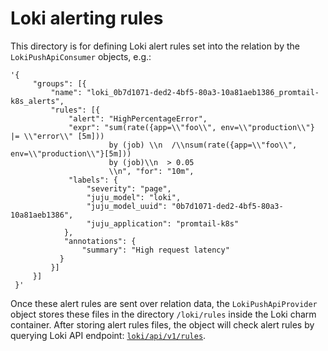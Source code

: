 # Loki alerting rules

This directory is for defining Loki alert rules set into the relation by the `LokiPushApiConsumer`
   objects, e.g.:

    '{
         "groups": [{
             "name": "loki_0b7d1071-ded2-4bf5-80a3-10a81aeb1386_promtail-k8s_alerts",
             "rules": [{
                 "alert": "HighPercentageError",
                 "expr": "sum(rate({app=\\"foo\\", env=\\"production\\"} |= \\"error\\" [5m]))
                          by (job) \\n  /\\nsum(rate({app=\\"foo\\", env=\\"production\\"}[5m]))
                          by (job)\\n  > 0.05
                          \\n", "for": "10m",
                 "labels": {
                     "severity": "page",
                     "juju_model": "loki",
                     "juju_model_uuid": "0b7d1071-ded2-4bf5-80a3-10a81aeb1386",
                     "juju_application": "promtail-k8s"
                },
                "annotations": {
                    "summary": "High request latency"
               }
             }]
         }]
     }'


Once these alert rules are sent over relation data, the `LokiPushApiProvider` object
stores these files in the directory `/loki/rules` inside the Loki charm container. After
storing alert rules files, the object will check alert rules by querying Loki API
endpoint: [`loki/api/v1/rules`](https://grafana.com/docs/loki/latest/api/#list-rule-groups).
